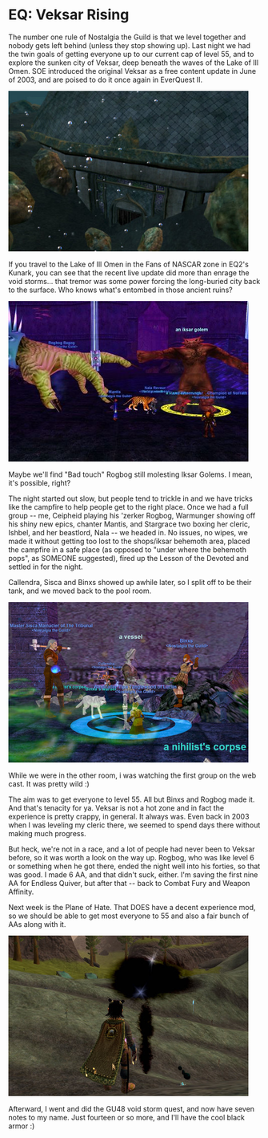# EQ: Veksar Rising

The number one rule of Nostalgia the Guild is that we level together and nobody gets left behind (unless they stop showing up). Last night we had the twin goals of getting everyone up to our current cap of level 55, and to explore the sunken city of Veksar, deep beneath the waves of the Lake of Ill Omen. SOE introduced the original Veksar as a free content update in June of 2003, and are poised to do it once again in EverQuest II.

![](../uploads/2008/08/everquest2-2008-08-08-06-09-15-08.jpg "everquest2-2008-08-08-06-09-15-08")

If you travel to the Lake of Ill Omen in the Fans of NASCAR zone in EQ2's Kunark, you can see that the recent live update did more than enrage the void storms... that tremor was some power forcing the long-buried city back to the surface. Who knows what's entombed in those ancient ruins?

![](../uploads/2008/08/eq-20080807-203103.jpg "eq-20080807-203103")

Maybe we'll find "Bad touch" Rogbog still molesting Iksar Golems. I mean, it's possible, right?

The night started out slow, but people tend to trickle in and we have tricks like the campfire to help people get to the right place. Once we had a full group -- me, Ceipheid playing his 'zerker Rogbog, Warmunger showing off his shiny new epics, chanter Mantis, and Stargrace two boxing her cleric, Ishbel, and her beastlord, Nala -- we headed in. No issues, no wipes, we made it without getting too lost to the shops/iksar behemoth area, placed the campfire in a safe place (as opposed to "under where the behemoth pops", as SOMEONE suggested), fired up the Lesson of the Devoted and settled in for the night.

Callendra, Sisca and Binxs showed up awhile later, so I split off to be their tank, and we moved back to the pool room.

![](../uploads/2008/08/eqgame-2008-08-07-20-36-10-47.jpg "eqgame-2008-08-07-20-36-10-47")

While we were in the other room, i was watching the first group on the web cast. It was pretty wild :) 

The aim was to get everyone to level 55. All but Binxs and Rogbog made it. And that's tenacity for ya. Veksar is not a hot zone and in fact the experience is pretty crappy, in general. It always was. Even back in 2003 when I was leveling my cleric there, we seemed to spend days there without making much progress.

But heck, we're not in a race, and a lot of people had never been to Veksar before, so it was worth a look on the way up. Rogbog, who was like level 6 or something when he got there, ended the night well into his forties, so that was good. I made 6 AA, and that didn't suck, either. I'm saving the first nine AA for Endless Quiver, but after that -- back to Combat Fury and Weapon Affinity.

Next week is the Plane of Hate. That DOES have a decent experience mod, so we should be able to get most everyone to 55 and also a fair bunch of AAs along with it.

![](../uploads/2008/08/everquest2-2008-08-08-06-19-26-42.jpg "everquest2-2008-08-08-06-19-26-42")

Afterward, I went and did the GU48 void storm quest, and now have seven notes to my name. Just fourteen or so more, and I'll have the cool black armor :)

